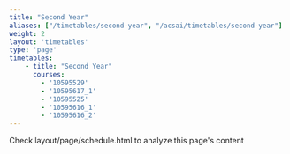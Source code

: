```yaml
---
title: "Second Year"
aliases: ["/timetables/second-year", "/acsai/timetables/second-year"]
weight: 2
layout: 'timetables'
type: 'page'
timetables:
    - title: "Second Year"
      courses: 
        - '10595529'
        - '10595617_1'
        - '10595525'
        - '10595616_1'
        - '10595616_2'
---
```


Check layout/page/schedule.html to analyze this page's content
